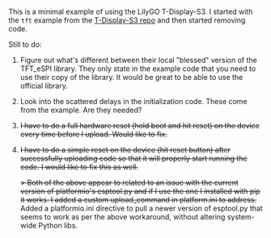 This is a minimal example of using the LilyGO T-Display-S3. I started with the `tft` example from the [T-Display-S3 repo](https://github.com/Xinyuan-LilyGO/T-Display-S3) and then started removing code.

Still to do:

1. Figure out what's different between their local "blessed" version of the TFT_eSPI library. They only state in the example code that you need to use their copy of the library. It would be great to be able to use the official library.

2. Look into the scattered delays in the initialization code. These come from the example. Are they needed?

3. ~~I have to do a full hardware reset (hold boot and hit reset) on the device every time before I upload. Would like to fix.~~

4. ~~I have to do a simple reset on the device (hit reset button) after successfully uploading code so that it will properly start running the code. I would like to fix this as well.~~

    ~~> Both of the above appear to related to an issue with the current version of platformio's esptool.py and if I use the one I installed with pip it works. I added a custom upload_command in platform.ini to address.~~
Added a platformio.ini directive to pull a newer version of esptool.py that seems to work as per the above workaround, without altering system-wide Python libs.

